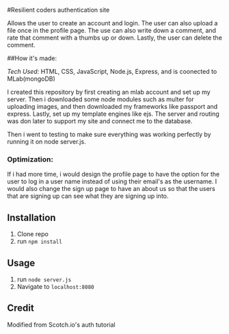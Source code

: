 #Resilient coders authentication site

Allows the user to create an account and login. The user can also upload a file once in the profile page. The use can also write down a comment, and rate that comment with a thumbs up or down. Lastly, the user can delete the comment.

##How it's made:

 *Tech Used:* HTML, CSS, JavaScript,  Node.js, Express, and is coonected to MLab(mongoDB)

 I created this repository by first creating an mlab account and set up my server. Then i downloaded some node modules such as multer for uploading images, and then downloaded my frameworks like passport and express. Lastly,  set up my template engines like ejs. The server and routing was don later to support my site and connect me to the database.  

 Then i went to testing to make sure everything was working perfectly by running it on node server.js.

### Optimization:

If i had more time, i would design the profile page to have the option for the user to log in a user name instead of using their email's as the username. I would also change the sign up page to have an about us so that the users that are signing up can see what they are signing up into. 

## Installation

1. Clone repo
2. run `npm install`

## Usage

1. run `node server.js`
2. Navigate to `localhost:8080`

## Credit

Modified from Scotch.io's auth tutorial
